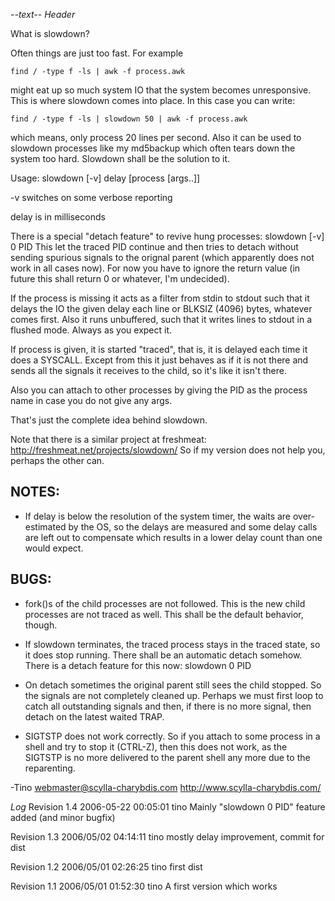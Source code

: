 -*-text-*-
$Header$

What is slowdown?

Often things are just too fast.  For example

	find / -type f -ls | awk -f process.awk

might eat up so much system IO that the system becomes unresponsive.
This is where slowdown comes into place.  In this case you can write:

	find / -type f -ls | slowdown 50 | awk -f process.awk

which means, only process 20 lines per second.  Also it can be used to
slowdown processes like my md5backup which often tears down the system
too hard.  Slowdown shall be the solution to it.

Usage: slowdown [-v] delay [process [args..]]

-v switches on some verbose reporting

delay is in milliseconds

There is a special "detach feature" to revive hung processes:
      slowdown [-v] 0 PID
This let the traced PID continue and then tries to detach without
sending spurious signals to the orignal parent (which apparently does
not work in all cases now).  For now you have to ignore the return
value (in future this shall return 0 or whatever, I'm undecided).

If the process is missing it acts as a filter from stdin to stdout
such that it delays the IO the given delay each line or BLKSIZ (4096)
bytes, whatever comes first.  Also it runs unbuffered, such that it
writes lines to stdout in a flushed mode.  Always as you expect it.

If process is given, it is started "traced", that is, it is delayed
each time it does a SYSCALL.  Except from this it just behaves as if
it is not there and sends all the signals it receives to the child, so
it's like it isn't there.

Also you can attach to other processes by giving the PID as the
process name in case you do not give any args.

That's just the complete idea behind slowdown.

Note that there is a similar project at freshmeat:
     http://freshmeat.net/projects/slowdown/
So if my version does not help you, perhaps the other can.

NOTES:
------

- If delay is below the resolution of the system timer, the waits are
  over-estimated by the OS, so the delays are measured and some delay
  calls are left out to compensate which results in a lower delay
  count than one would expect.

BUGS:
-----

- fork()s of the child processes are not followed.  This is the new
  child processes are not traced as well.  This shall be the default
  behavior, though.

- If slowdown terminates, the traced process stays in the traced
  state, so it does stop running.  There shall be an automatic detach
  somehow.  There is a detach feature for this now: slowdown 0 PID

- On detach sometimes the original parent still sees the child
  stopped.  So the signals are not completely cleaned up.  Perhaps we
  must first loop to catch all outstanding signals and then, if there
  is no more signal, then detach on the latest waited TRAP.

- SIGTSTP does not work correctly.  So if you attach to some process
  in a shell and try to stop it (CTRL-Z), then this does not work, as
  the SIGTSTP is no more delivered to the parent shell any more due to
  the reparenting.

-Tino
webmaster@scylla-charybdis.com
http://www.scylla-charybdis.com/

$Log$
Revision 1.4  2006-05-22 00:05:01  tino
Mainly "slowdown 0 PID" feature added (and minor bugfix)

Revision 1.3  2006/05/02 04:14:11  tino
mostly delay improvement, commit for dist

Revision 1.2  2006/05/01 02:26:25  tino
first dist

Revision 1.1  2006/05/01 01:52:30  tino
A first version which works
